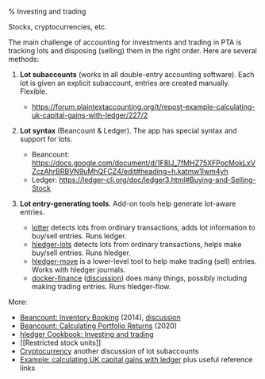 % Investing and trading

Stocks, cryptocurrencies, etc.

The main challenge of accounting for investments and trading in PTA is tracking lots and disposing (selling) them in the right order.
Here are several methods:

1. **Lot subaccounts** (works in all double-entry accounting software). 
   Each lot is given an explicit subaccount, entries are created manually.
   Flexible.
   - https://forum.plaintextaccounting.org/t/repost-example-calculating-uk-capital-gains-with-ledger/227/2

2. **Lot syntax** (Beancount & Ledger).
   The app has special syntax and support for lots.
   - Beancount: https://docs.google.com/document/d/1F8IJ_7fMHZ75XFPocMokLxVZczAhrBRBVN9uMhQFCZ4/edit#heading=h.katmw1lwm4yh
   - Ledger: https://ledger-cli.org/doc/ledger3.html#Buying-and-Selling-Stock

3. **Lot entry-generating tools**.
   Add-on tools help generate lot-aware entries.
   - [lotter](https://src.d10.dev/lotter/doc/tip/README.md) detects lots from ordinary transactions, adds lot information to buy/sell entries. Runs ledger.
   - [hledger-lots](https://github.com/edkedk99/hledger-lots) detects lots from ordinary transactions, helps make buy/sell entries. Runs hledger.
   - [hledger-move](https://hledger.org/scripts.html#hledger-move) is a lower-level tool to help make trading (sell) entries. Works with hledger journals.
   - [docker-finance](https://gitea.com/EvergreenCrypto/docker-finance) 
      ([discussion](https://forum.plaintextaccounting.org/t/docker-finance-modern-accounting-for-the-power-user/189)) 
      does many things, possibly including making trading entries. Runs hledger-flow.

More:

- [Beancount: Inventory Booking](https://docs.google.com/document/d/1F8IJ_7fMHZ75XFPocMokLxVZczAhrBRBVN9uMhQFCZ4) (2014), [discussion](https://groups.google.com/forum/#!searchin/ledger-cli/inventory/ledger-cli/aQvbjTZa7HE/x3KNPteJWPsJ)
- [Beancount: Calculating Portfolio Returns](http://furius.ca/beancount/doc/returns) (2020)
- [hledger Cookbook: Investing and trading](https://hledger.org/cookbook.html#investing-and-trading)
- [[Restricted stock units]]
- [Cryptocurrency](https://forum.plaintextaccounting.org/t/cryptocurrency/37) another discussion of lot subaccounts
- [Example: calculating UK capital gains with ledger](https://forum.plaintextaccounting.org/t/repost-example-calculating-uk-capital-gains-with-ledger/227) plus useful reference links